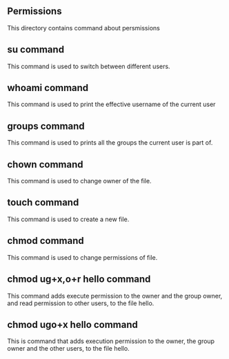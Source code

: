 ## Permissions
This directory contains command about persmissions
## su command
This command is used to switch between different users.
## whoami command
This command is used to print the effective username of the current user
## groups command
This command is used to prints all the groups the current user is part of.
## chown command
This command is used to change owner of the file.
## touch command
This command is used to create a new file.
## chmod command 
This command is used to change permissions of file.
## chmod ug+x,o+r hello command
This command adds execute permission to the owner and the group owner, and read permission to other users, to the file hello.
## chmod ugo+x hello command
This is command  that adds execution permission to the owner, the group owner and the other users, to the file hello.
